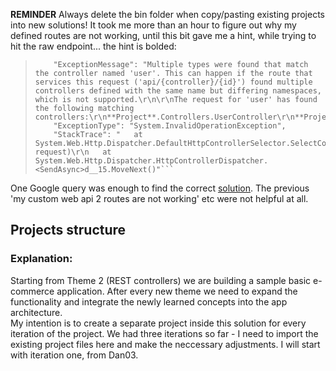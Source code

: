 **REMINDER** Always delete the bin folder when copy/pasting existing projects into new solutions! It took me more than an hour to figure out why my defined routes are not working, until this bit gave me a hint, while trying to hit the raw endpoint... the hint is bolded: 

> ```"Message": "An error has occurred.",
>     "ExceptionMessage": "Multiple types were found that match the controller named 'user'. This can happen if the route that services this request ('api/{controller}/{id}') found multiple controllers defined with the same name but differing namespaces, which is not supported.\r\n\r\nThe request for 'user' has found the following matching controllers:\r\n**Project**.Controllers.UserController\r\n**Project_1st**.Controllers.UserController",
>     "ExceptionType": "System.InvalidOperationException",
>     "StackTrace": "   at System.Web.Http.Dispatcher.DefaultHttpControllerSelector.SelectController(HttpRequestMessage request)\r\n   at System.Web.Http.Dispatcher.HttpControllerDispatcher.<SendAsync>d__15.MoveNext()"```

One Google query was enough to find the correct [solution](https://stackoverflow.com/a/30518581/4486196). The previous 'my custom web api 2 routes are not working' etc were not helpful at all.

## Projects structure
### Explanation:

Starting from Theme 2 (REST controllers) we are building a sample basic e-commerce application. After every new theme we need to expand the functionality and integrate the newly learned concepts into the app architecture.  
My intention is to create a separate project inside this solution for every iteration of the project. We had three iterations so far - I need to import the existing project files here and make the neccessary adjustments. I will start with iteration one, from Dan03.  

